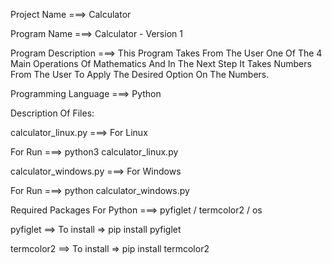 Project Name ===> Calculator

Program Name ===> Calculator - Version 1

Program Description ===> This Program Takes From The User One Of The 4 Main Operations Of Mathematics And In The Next Step It Takes Numbers From The User To Apply The Desired Option On The Numbers.

Programming Language ===> Python

Description Of Files:

calculator_linux.py ===> For Linux 

For Run ===> python3 calculator_linux.py

calculator_windows.py ===> For Windows

For Run ===> python calculator_windows.py

Required Packages For Python ===> pyfiglet / termcolor2 / os 

pyfiglet ==> To install => pip install pyfiglet

termcolor2 ==> To install => pip install termcolor2
